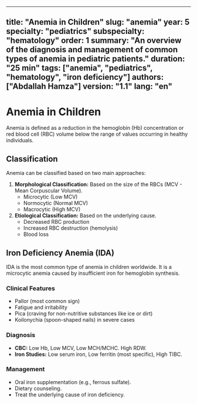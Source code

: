 
---
title: "Anemia in Children"
slug: "anemia"
year: 5
specialty: "pediatrics"
subspecialty: "hematology"
order: 1
summary: "An overview of the diagnosis and management of common types of anemia in pediatric patients."
duration: "25 min"
tags: ["anemia", "pediatrics", "hematology", "iron deficiency"]
authors: ["Abdallah Hamza"]
version: "1.1"
lang: "en"
---

# Anemia in Children

Anemia is defined as a reduction in the hemoglobin (Hb) concentration or red blood cell (RBC) volume below the range of values occurring in healthy individuals.

<a id="classification"></a>
## Classification

Anemia can be classified based on two main approaches:
1.  **Morphological Classification:** Based on the size of the RBCs (MCV - Mean Corpuscular Volume).
    -   Microcytic (Low MCV)
    -   Normocytic (Normal MCV)
    -   Macrocytic (High MCV)
2.  **Etiological Classification:** Based on the underlying cause.
    -   Decreased RBC production
    -   Increased RBC destruction (hemolysis)
    -   Blood loss

<a id="iron-deficiency"></a>
## Iron Deficiency Anemia (IDA)

IDA is the most common type of anemia in children worldwide. It is a microcytic anemia caused by insufficient iron for hemoglobin synthesis.

### Clinical Features
-   Pallor (most common sign)
-   Fatigue and irritability
-   Pica (craving for non-nutritive substances like ice or dirt)
-   Koilonychia (spoon-shaped nails) in severe cases

### Diagnosis
-   **CBC:** Low Hb, Low MCV, Low MCH/MCHC. High RDW.
-   **Iron Studies:** Low serum iron, Low ferritin (most specific), High TIBC.

### Management
-   Oral iron supplementation (e.g., ferrous sulfate).
-   Dietary counseling.
-   Treat the underlying cause of iron deficiency.




